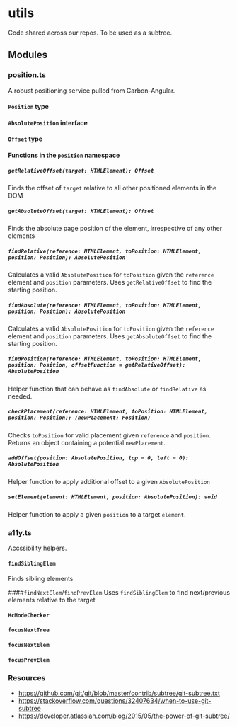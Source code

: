 # utils
Code shared across our repos. To be used as a subtree.

## Modules

### position.ts
A robust positioning service pulled from Carbon-Angular.

#### `Position` type

#### `AbsolutePosition` interface

#### `Offset` type

#### Functions in the `position` namespace
##### `getRelativeOffset(target: HTMLElement): Offset`
Finds the offset of `target` relative to all other positioned elements in the DOM

##### `getAbsoluteOffset(target: HTMLElement): Offset`
Finds the absolute page position of the element, irrespective of any other elements

##### `findRelative(reference: HTMLElement, toPosition: HTMLElement, position: Position): AbsolutePosition`
Calculates a valid `AbsolutePosition` for `toPosition` given the `reference` element and `position` parameters. Uses `getRelativeOffset` to find the starting position.

##### `findAbsolute(reference: HTMLElement, toPosition: HTMLElement, position: Position): AbsolutePosition`
Calculates a valid `AbsolutePosition` for `toPosition` given the `reference` element and `position` parameters. Uses `getAbsoluteOffset` to find the starting position.

##### `findPosition(reference: HTMLElement, toPosition: HTMLElement, position: Position, offsetFunction = getRelativeOffset): AbsolutePosition`
Helper function that can behave as `findAbsolute` or `findRelative` as needed.

##### `checkPlacement(reference: HTMLElement, toPosition: HTMLElement, position: Position): {newPlacement: Position}`
Checks `toPosition` for valid placement given `reference` and `position`. Returns an object containing a potential `newPlacement`.

##### `addOffset(position: AbsolutePosition, top = 0, left = 0): AbsolutePosition`
Helper function to apply additional offset to a given `AbsolutePosition`

##### `setElement(element: HTMLElement, position: AbsolutePosition): void `
Helper function to apply a given `position` to a target `element`.

### a11y.ts
Accssibility helpers.

#### `findSiblingElem`
Finds sibling elements

####`findNextElem`/`findPrevElem`
Uses `findSiblingElem` to find next/previous elements relative to the target

#### `HcModeChecker`

#### `focusNextTree`

#### `focusNextElem`

#### `focusPrevElem`

### Resources
- https://github.com/git/git/blob/master/contrib/subtree/git-subtree.txt
- https://stackoverflow.com/questions/32407634/when-to-use-git-subtree
- https://developer.atlassian.com/blog/2015/05/the-power-of-git-subtree/
